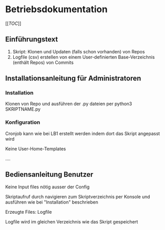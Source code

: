 # Betriebsdokumentation
[[_TOC_]]
## Einführungstext 

1. Skript: Klonen und Updaten (falls schon vorhanden) von Repos
2. Logfile (csv) erstellen von einem User-definierten Base-Verzeichnis (enthält Repos) von Commits

## Installationsanleitung für Administratoren

### Installation

Klonen von Repo und ausführen der .py dateien per python3 SKRIPTNAME.py

### Konfiguration


Cronjob kann wie bei LB1 erstellt werden indem dort das Skript angepasst wird

Keine User-Home-Templates

....

## Bediensanleitung Benutzer

Keine Input files nötig ausser der Config

Skriptaufruf durch navigieren zum Skriptverzeichnis per Konsole und ausführen wie bei "Installation" beschrieben

Erzeugte Files: Logfile

Logfile wird im gleichen Verzeichnis wie das Skript gespeichert

